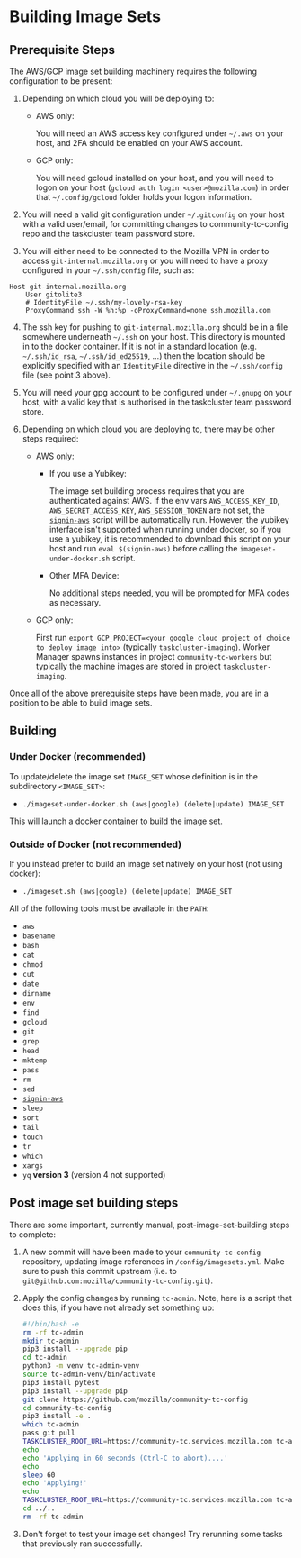 # Building Image Sets

## Prerequisite Steps

The AWS/GCP image set building machinery requires the following configuration
to be present:

1) Depending on which cloud you will be deploying to:

     * AWS only:

       You will need an AWS access key configured under `~/.aws` on your host,
       and 2FA should be enabled on your AWS account.

     * GCP only:

       You will need gcloud installed on your host, and you will need to logon on
       your host (`gcloud auth login <user>@mozilla.com`) in order that
       `~/.config/gcloud` folder holds your logon information.

2) You will need a valid git configuration under `~/.gitconfig` on your host with
   a valid user/email, for committing changes to community-tc-config repo and the
   taskcluster team password store.

3) You will either need to be connected to the Mozilla VPN in order to access
   `git-internal.mozilla.org` or you will need to have a proxy configured in your
   `~/.ssh/config` file, such as:

  ```
  Host git-internal.mozilla.org
      User gitolite3
      # IdentityFile ~/.ssh/my-lovely-rsa-key
      ProxyCommand ssh -W %h:%p -oProxyCommand=none ssh.mozilla.com
  ```

4) The ssh key for pushing to `git-internal.mozilla.org` should be in a file
   somewhere underneath `~/.ssh` on your host. This directory is mounted in to the
   docker container. If it is not in a standard location (e.g. `~/.ssh/id_rsa`,
   `~/.ssh/id_ed25519`, ...) then the location should be explicitly specified with
   an `IdentityFile` directive in the `~/.ssh/config` file (see point 3 above).

5) You will need your gpg account to be configured under `~/.gnupg` on your host,
   with a valid key that is authorised in the taskcluster team password store.

6) Depending on which cloud you are deploying to, there may be other steps
   required:

     * AWS only:

       * If you use a Yubikey:

         The image set building process requires that you are authenticated against
         AWS. If the env vars `AWS_ACCESS_KEY_ID`, `AWS_SECRET_ACCESS_KEY`,
         `AWS_SESSION_TOKEN` are not set, the
         [`signin-aws`](docker/signin-aws)
         script will be automatically run. However, the yubikey interface isn't
         supported when running under docker, so if you use a yubikey, it is recommended
         to download this script on your host and run `eval $(signin-aws)` before
         calling the `imageset-under-docker.sh` script.

       * Other MFA Device:
 
         No additional steps needed, you will be prompted for MFA codes as necessary.

     * GCP only:

       First run `export GCP_PROJECT=<your google cloud project of choice to deploy image into>`
       (typically `taskcluster-imaging`). Worker Manager spawns instances in project
       `community-tc-workers` but typically the machine images are stored in project
       `taskcluster-imaging`.

Once all of the above prerequisite steps have been made, you are in a position
to be able to build image sets.

## Building

### Under Docker (recommended)

To update/delete the image set `IMAGE_SET` whose definition is in the
subdirectory `<IMAGE_SET>`:

  * `./imageset-under-docker.sh (aws|google) (delete|update) IMAGE_SET`

This will launch a docker container to build the image set.

### Outside of Docker (not recommended)

If you instead prefer to build an image set natively on your host (not using docker):

  * `./imageset.sh (aws|google) (delete|update) IMAGE_SET`

All of the following tools must be available in the `PATH`:

  * `aws`
  * `basename`
  * `bash`
  * `cat`
  * `chmod`
  * `cut`
  * `date`
  * `dirname`
  * `env`
  * `find`
  * `gcloud`
  * `git`
  * `grep`
  * `head`
  * `mktemp`
  * `pass`
  * `rm`
  * `sed`
  * [`signin-aws`](docker/signin-aws)
  * `sleep`
  * `sort`
  * `tail`
  * `touch`
  * `tr`
  * `which`
  * `xargs`
  * `yq` **version 3** (version 4 not supported)

## Post image set building steps

There are some important, currently manual, post-image-set-building steps to
complete:

1) A new commit will have been made to your `community-tc-config` repository,
   updating image references in `/config/imagesets.yml`. Make sure to push this
   commit upstream (i.e. to `git@github.com:mozilla/community-tc-config.git`).

2) Apply the config changes by running `tc-admin`. Note, here is a script that
   does this, if you have not already set something up:


   ```bash
   #!/bin/bash -e
   rm -rf tc-admin
   mkdir tc-admin
   pip3 install --upgrade pip
   cd tc-admin
   python3 -m venv tc-admin-venv
   source tc-admin-venv/bin/activate
   pip3 install pytest
   pip3 install --upgrade pip
   git clone https://github.com/mozilla/community-tc-config
   cd community-tc-config
   pip3 install -e .
   which tc-admin
   pass git pull
   TASKCLUSTER_ROOT_URL=https://community-tc.services.mozilla.com tc-admin diff || true
   echo
   echo 'Applying in 60 seconds (Ctrl-C to abort)....'
   echo
   sleep 60
   echo 'Applying!'
   echo
   TASKCLUSTER_ROOT_URL=https://community-tc.services.mozilla.com tc-admin apply
   cd ../..
   rm -rf tc-admin
   ```

3) Don't forget to test your image set changes! Try rerunning some tasks that
   previously ran successfully.
